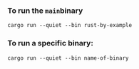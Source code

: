 ### To run the `main`binary

```
cargo run --quiet --bin rust-by-example
```

### To run a specific binary:
```
cargo run --quiet --bin name-of-binary
```
